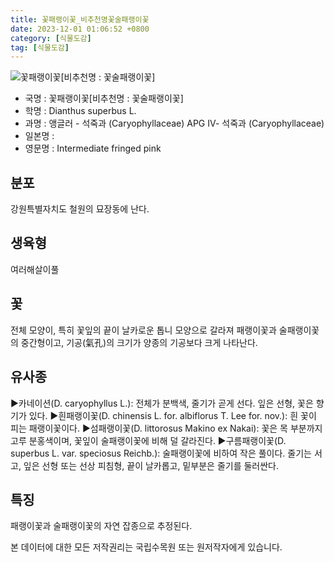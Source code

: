 ```yaml
---
title: 꽃패랭이꽃_비추천명꽃술패랭이꽃
date: 2023-12-01 01:06:52 +0800
category: [식물도감]
tag: [식물도감]
---
```




![꽃패랭이꽃[비추천명 : 꽃술패랭이꽃]](/fileUpload/plants/basic/Caryophyllaceae/Dianthus/19785/1_th2.JPG)
- 국명 : 꽃패랭이꽃[비추천명 : 꽃술패랭이꽃]
- 학명 : Dianthus superbus L.
- 과명 : 앵글러 - 석죽과 (Caryophyllaceae) APG Ⅳ- 석죽과 (Caryophyllaceae)
- 일본명 : 
- 영문명 : Intermediate fringed pink


## 분포
강원특별자치도 철원의 묘장동에 난다.
## 생육형
여러해살이풀 
## 꽃
전체 모양이, 특히 꽃잎의 끝이 날카로운 톱니 모양으로 갈라져 패랭이꽃과 술패랭이꽃의 중간형이고, 기공(氣孔)의 크기가 양종의 기공보다 크게 나타난다.
## 유사종
▶카네이션(D. caryophyllus L.): 전체가 분백색, 줄기가 곧게 선다. 잎은 선형, 꽃은 향기가 있다. ▶흰패랭이꽃(D. chinensis L. for. albiflorus T. Lee for. nov.): 흰 꽃이 피는 패랭이꽃이다.▶섬패랭이꽃(D. littorosus Makino ex Nakai): 꽃은 목 부분까지 고루 분홍색이며, 꽃잎이 술패랭이꽃에 비해 덜 갈라진다. ▶구름패랭이꽃(D. superbus L. var. speciosus Reichb.): 술패랭이꽃에 비하여 작은 풀이다. 줄기는 서고, 잎은 선형 또는 선상 피침형, 끝이 날카롭고, 밑부분은 줄기를 둘러싼다.
## 특징
패랭이꽃과 술패랭이꽃의 자연 잡종으로 추정된다.






본 데이터에 대한 모든 저작권리는 국립수목원 또는 원저작자에게 있습니다.
